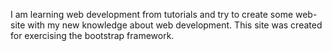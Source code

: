I am learning web development from tutorials and try to create some web-site with my new knowledge about web development. This site was created for exercising the bootstrap framework.
